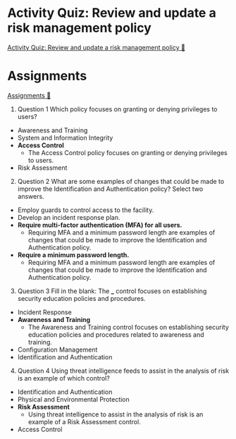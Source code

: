 # Activity Quiz: Review and update a risk management policy

[Activity Quiz: Review and update a risk management policy 🔗](https://www.coursera.org/learn/strategies-for-cloud-security-risk-management/assignment-submission/c60h4/activity-quiz-review-and-update-a-risk-management-policy)

# Assignments

[Assignments 🔗](https://www.coursera.org/learn/strategies-for-cloud-security-risk-management/assignment-submission/c60h4/activity-quiz-review-and-update-a-risk-management-policy/attempt)

1.  Question 1
    Which policy focuses on granting or denying privileges to users?

- Awareness and Training
- System and Information Integrity
- **Access Control**
  - The Access Control policy focuses on granting or denying privileges to users.
- Risk Assessment

2. Question 2
   What are some examples of changes that could be made to improve the Identification and Authentication policy? Select two answers.

- Employ guards to control access to the facility.
- Develop an incident response plan.
- **Require multi-factor authentication (MFA) for all users.**
  - Requiring MFA and a minimum password length are examples of changes that could be made to improve the Identification and Authentication policy.
- **Require a minimum password length.**
  - Requiring MFA and a minimum password length are examples of changes that could be made to improve the Identification and Authentication policy.

3. Question 3
   Fill in the blank: The **\_** control focuses on establishing security education policies and procedures.

- Incident Response
- **Awareness and Training**
  - The Awareness and Training control focuses on establishing security education policies and procedures related to awareness and training.
- Configuration Management
- Identification and Authentication

4. Question 4
   Using threat intelligence feeds to assist in the analysis of risk is an example of which control?

- Identification and Authentication
- Physical and Environmental Protection
- **Risk Assessment**
  - Using threat intelligence to assist in the analysis of risk is an example of a Risk Assessment control.
- Access Control
